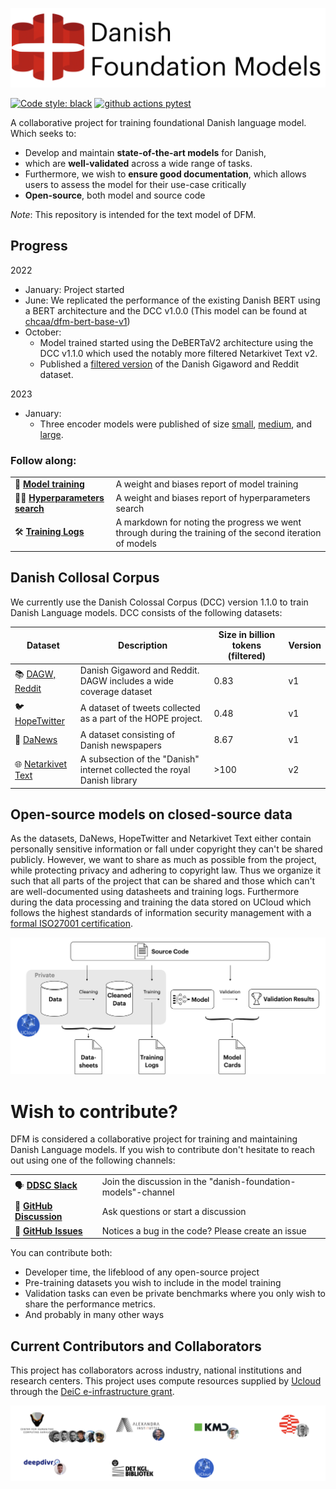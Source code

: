 

![](docs/_static/logo.png)

[![Code style: black](https://img.shields.io/badge/Code%20Style-Black-black)](https://black.readthedocs.io/en/stable/the_black_code_style/current_style.html)
[![github actions pytest](https://github.com/centre-for-humanities-computing/danish-foundation-models/actions/workflows/pytest.yml/badge.svg)](https://github.com/centre-for-humanities-computing/danish-foundation-models/actions)

A collaborative project for training foundational Danish language model. Which seeks to:

- Develop and maintain **state-of-the-art models** for Danish, 
- which are **well-validated** across a wide range of tasks.
- Furthermore, we wish to **ensure good documentation**, which allows users to assess the model for their use-case critically
- **Open-source**, both model and source code

*Note*: This repository is intended for the text model of DFM.

## Progress

2022
- January: Project started
- June: We replicated the performance of the existing Danish BERT using a BERT architecture and the DCC v1.0.0 (This model can be found at [chcaa/dfm-bert-base-v1](https://huggingface.co/chcaa/dfm-bert-base-v1?text=Paris+is+the+%5BMASK%5D+of+France.))
- October: 
  - Model trained started using the DeBERTaV2 architecture using the DCC v1.1.0
  which used the notably more filtered Netarkivet Text v2.
  - Published a [filtered version](https://huggingface.co/datasets/DDSC/dagw_reddit_filtered_v1.0.0) of the Danish Gigaword and Reddit dataset.

2023
- January:
  - Three encoder models were published of size [small](https://huggingface.co/chcaa/dfm-encoder-small-v1), [medium](https://huggingface.co/chcaa/dfm-encoder-medium-v1), and [large](https://huggingface.co/chcaa/dfm-encoder-large-v1).

### Follow along:

|                                                                                                                                             |                                                                                                          |
| ------------------------------------------------------------------------------------------------------------------------------------------- | -------------------------------------------------------------------------------------------------------- |
| 🚀 [**Model training**](https://wandb.ai/chcaa/danish-foundation-models/reports/dfm-debertav2-v1--VmlldzoyODc3NTA5)                          | A weight and biases report of model training                                                             |
| 🕵️‍♂️ [**Hyperparameters search**](https://wandb.ai/chcaa/danish-foundation-models/reports/Grid-Search-1--VmlldzoyODE5NDE5)                     | A weight and biases report of hyperparameters search                                                     |
| 🛠️ [**Training Logs**](https://github.com/centre-for-humanities-computing/danish-foundation-models/blob/trainingv2/docs/logs_training_v2.md) | A markdown for noting the progress we went through during the training of the second iteration of models |


## Danish Collosal Corpus

We currently use the Danish Colossal Corpus (DCC) version 1.1.0 to train Danish Language models. DCC consists of the following datasets: 

| Dataset                                                                                                                                       | Description                                                              | Size in billion tokens (filtered) | Version |
| --------------------------------------------------------------------------------------------------------------------------------------------- | ------------------------------------------------------------------------ | --------------------------------- | ------- |
| 📚 [DAGW, Reddit]([DDSC/dagw_reddit_filtered_v1.0.0](https://huggingface.co/datasets/DDSC/dagw_reddit_filtered_v1.0.0))                        | Danish Gigaword and Reddit. DAGW includes a wide coverage dataset        | 0.83                              | v1      |
| 🐦 [HopeTwitter](https://github.com/centre-for-humanities-computing/danish-foundation-models/blob/main/docs/datasheets/hopetwitter.md)         | A dataset of tweets collected as a part of the HOPE project.             | 0.48                              | v1      |
| 📰 [DaNews](https://github.com/centre-for-humanities-computing/danish-foundation-models/blob/main/docs/datasheets/danews.md)                   | A dataset consisting of Danish newspapers                                | 8.67                              | v1      |
| 🌐 [Netarkivet Text](https://github.com/centre-for-humanities-computing/danish-foundation-models/blob/main/docs/datasheets/Netarkivet_text.md) | A subsection of the "Danish" internet collected the royal Danish library | >100                              | v2      |


## Open-source models on closed-source data
As the datasets, DaNews, HopeTwitter and Netarkivet Text either contain personally sensitive information or fall under copyright they can't be shared publicly. However, we want to share as
much as possible from the project, while protecting privacy and adhering to copyright law. 
Thus we organize it such that all parts of the project that can be shared and those which
can't are well-documented using datasheets and training logs. Furthermore during the data processing and training the data stored on UCloud which follows the highest standards of information security management with a [formal ISO27001 certification](https://docs.cloud.sdu.dk/intro/security.html).

![](docs/_static/structure.png)

# Wish to contribute?
DFM is considered a collaborative project for training and maintaining Danish Language models. If you wish to contribute don't hesitate to reach out using one of the following channels:

|                                                                                                                      |                                                               |
| -------------------------------------------------------------------------------------------------------------------- | ------------------------------------------------------------- |
| 🗣 [**DDSC Slack**](https://join.slack.com/t/danskdatascie-o8m9638/shared_invite/zt-1jh2dwmj4-D_mjywfXERvVP75n9O0ykg) | Join the discussion in the "danish-foundation-models"-channel |
| 💬 [**GitHub Discussion**](https://github.com/centre-for-humanities-computing/danish-foundation-models/discussions)   | Ask questions or start a discussion                           |
| 🚨 [**GitHub Issues**](https://github.com/centre-for-humanities-computing/danish-foundation-models/issues)            | Notices a bug in the code? Please create an issue             |

You can contribute both:

-  Developer time, the lifeblood of any open-source project
-  Pre-training datasets you wish to include in the model training
-  Validation tasks can even be private benchmarks where you only wish to share the performance metrics.
- And probably in many other ways


## Current Contributors and Collaborators
This project has collaborators across industry, national institutions and research centers. This project uses compute resources supplied by [Ucloud](https://docs.cloud.sdu.dk/index.html) through the [DeiC e-infrastructure grant](https://www.deic.dk/en/supercomputing/Apply-for-HPC-resources).


![](docs/_static/collab.png)



